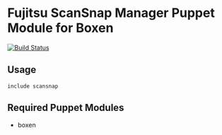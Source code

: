 # Fujitsu ScanSnap Manager Puppet Module for Boxen

[![Build Status](https://travis-ci.org/toolbear/puppet-scansnap.png?branch=master)](https://travis-ci.org/toolbear/puppet-scansnap)

## Usage

```puppet
include scansnap
```

## Required Puppet Modules

* boxen
